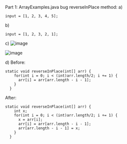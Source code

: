 Part 1:
ArrayExamples.java bug
reverseInPlace method:
a)
```
input = [1, 2, 3, 4, 5];
```

b) 
```
input = [1, 2, 3, 2, 1];
```

c)
![image](https://github.com/jgu0453/CSE-15L-lab-reports/assets/119398520/1a07583e-692e-4e1e-bb5b-c0879ba7f653)

![image](https://github.com/jgu0453/CSE-15L-lab-reports/assets/119398520/88887651-671f-443a-8ab1-430bb4222e75)


d)
Before:
```
static void reverseInPlace(int[] arr) {
    for(int i = 0; i < (int)arr.length/2; i += 1) {
      arr[i] = arr[arr.length - i - 1];
    }
  }
```
After:
```
static void reverseInPlace(int[] arr) {
    int x;
    for(int i = 0; i < (int)arr.length/2; i += 1) {
      x = arr[i];
      arr[i] = arr[arr.length - i - 1];
      arr[arr.length - i - 1] = x;
    }
  }
```

